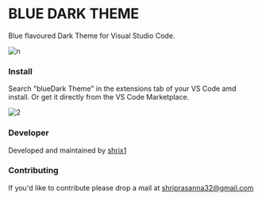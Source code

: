 <h1>BLUE DARK THEME</h1>

Blue flavoured Dark Theme for Visual Studio Code.

![n](https://user-images.githubusercontent.com/92677078/162660276-17c9f450-7026-413c-89d9-cdf81ac11ac2.jpg)

<h3>Install</h3>

Search "blueDark Theme" in the extensions tab of your VS Code amd install.
Or get it directly from the VS Code Marketplace.


![2](https://user-images.githubusercontent.com/92677078/162636487-5350f8ad-756c-4450-8146-ac14e40266cc.jpg)

<h3>Developer</h3>
Developed and maintained by <a href="https://github.com/shrix1/shri-blue-dark-theme" target="blank" >shrix1</a>

<h3>Contributing</h3>
If you'd like to contribute please drop a mail at <a href="mailto:shriprasanna32@gmail.com" target="blank">shriprasanna32@gmail.com</a>
